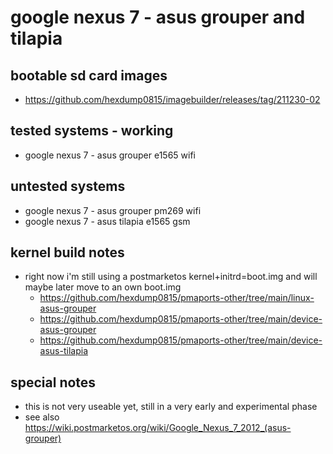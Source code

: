 # google nexus 7 - asus grouper and tilapia

## bootable sd card images

- https://github.com/hexdump0815/imagebuilder/releases/tag/211230-02

## tested systems - working

- google nexus 7 - asus grouper e1565 wifi

## untested systems

- google nexus 7 - asus grouper pm269 wifi
- google nexus 7 - asus tilapia e1565 gsm

## kernel build notes

- right now i'm still using a postmarketos kernel+initrd=boot.img and will maybe later move to an own boot.img
  - https://github.com/hexdump0815/pmaports-other/tree/main/linux-asus-grouper
  - https://github.com/hexdump0815/pmaports-other/tree/main/device-asus-grouper
  - https://github.com/hexdump0815/pmaports-other/tree/main/device-asus-tilapia

## special notes

- this is not very useable yet, still in a very early and experimental phase
- see also https://wiki.postmarketos.org/wiki/Google_Nexus_7_2012_(asus-grouper)
